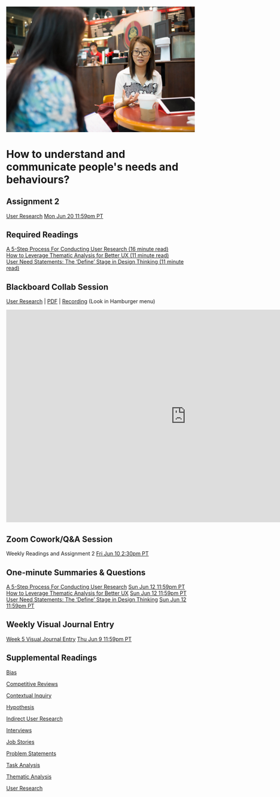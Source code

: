 ![Coffee Shop](images/13966760787_2d0975e6bc_k.jpg ':class=banner-image')

# How to understand and communicate people's needs and behaviours?

## Assignment 2
[User Research](https://canvas.sfu.ca/courses/76289/assignments/751350) <span class='badge'> [Mon Jun 20 11:59pm PT](https://www.timeanddate.com/worldclock/fixedtime.html?msg=CMPT-363+User+Research+Assignment+Due+Date&iso=20220520T2359&p1=256)</span>  

## Required Readings  
[A 5-Step Process For Conducting User Research (16 minute read)](https://www.smashingmagazine.com/2013/09/5-step-process-conducting-user-research/)  
[How to Leverage Thematic Analysis for Better UX (11 minute read)](https://www.toptal.com/designers/ux-research/thematic-analysis-for-ux)  
[User Need Statements: The ‘Define’ Stage in Design Thinking (11 minute read)](https://www.nngroup.com/articles/user-need-statements/)  

## Blackboard Collab Session
[User Research](https://docs.google.com/presentation/d/e/2PACX-1vRmxutAcMuUybB7isTjP_wHQ1wNfahjffAJrBhRrCxDZC_DTYdAdXyBemi0_35ufrmYGJzE8K_NLA5K/pub?start=false&loop=false&delayms=3000) | [PDF](https://canvas.sfu.ca/courses/76289/files/folder/Downloads/Slides%20PDFs/Mini-Lectures%20and%20Activities/Week-05) | [Recording](https://canvas.sfu.ca/courses/76289/external_tools/3544) (Look in Hamburger <i class="fa fa-bars"></i> menu)  

<div class="video-container-16by9"><iframe src="https://docs.google.com/presentation/d/e/2PACX-1vRmxutAcMuUybB7isTjP_wHQ1wNfahjffAJrBhRrCxDZC_DTYdAdXyBemi0_35ufrmYGJzE8K_NLA5K/embed?start=false&loop=false&delayms=3000" frameborder="0" width="960" height="569" allowfullscreen="true" mozallowfullscreen="true" webkitallowfullscreen="true"></iframe></div>

## Zoom Cowork/Q&A Session
Weekly Readings and Assignment 2 <span class='badge'> [Fri Jun 10 2:30pm PT](https://www.timeanddate.com/worldclock/fixedtime.html?msg=CMPT-363+Zoom+Cowork%2FQ%26A+Session&iso=20220510T1430&p1=256&am=50)</span>  

## One-minute Summaries & Questions
[A 5-Step Process For Conducting User Research](https://canvas.sfu.ca/courses/76289/assignments/751333) <span class='badge'> [Sun Jun 12 11:59pm PT](https://www.timeanddate.com/worldclock/fixedtime.html?msg=One-minute+Summaries+for+Week+5+Due+Date&iso=20220612T235900&p1=256)</span>  
[How to Leverage Thematic Analysis for Better UX](https://canvas.sfu.ca/courses/76289/assignments/751334) <span class='badge'> [Sun Jun 12 11:59pm PT](https://www.timeanddate.com/worldclock/fixedtime.html?msg=One-minute+Summaries+for+Week+5+Due+Date&iso=20220612T235900&p1=256)</span>  
[User Need Statements: The ‘Define’ Stage in Design Thinking](https://canvas.sfu.ca/courses/76289/assignments/751327) <span class='badge'> [Sun Jun 12 11:59pm PT](https://www.timeanddate.com/worldclock/fixedtime.html?msg=One-minute+Summaries+for+Week+5+Due+Date&iso=202206123T235900&p1=256)</span>  

## Weekly Visual Journal Entry
[Week 5 Visual Journal Entry](https://canvas.sfu.ca/courses/76289/assignments/751353) <span class='badge'> [Thu Jun 9 11:59pm PT](https://www.timeanddate.com/worldclock/fixedtime.html?msg=CMPT-363+Week+5+Visual+Journal+Entry+Due+Date&iso=20220609T235900)</span>  

## Supplemental Readings  

[Bias](ux-techniques-guide/01.what-is-usability-and-user-experience-design/bias.md ':include')

[Competitive Reviews](ux-techniques-guide/03.how-to-understand-and-communicate-peoples-needs-and-behaviours/competitive-reviews.md ':include')

[Contextual Inquiry](ux-techniques-guide/03.how-to-understand-and-communicate-peoples-needs-and-behaviours/contextual-inquiry.md ':include')

[Hypothesis](ux-techniques-guide/01.what-is-usability-and-user-experience-design/hypothesis.md ':include')  

[Indirect User Research](ux-techniques-guide/03.how-to-understand-and-communicate-peoples-needs-and-behaviours/user-research-indirect.md ':include')

[Interviews](ux-techniques-guide/03.how-to-understand-and-communicate-peoples-needs-and-behaviours/interviews.md ':include')

[Job Stories](ux-techniques-guide/03.how-to-understand-and-communicate-peoples-needs-and-behaviours/job-stories.md ':include')

[Problem Statements](ux-techniques-guide/01.what-is-usability-and-user-experience-design/problem-statements.md ':include')

[Task Analysis](ux-techniques-guide/03.how-to-understand-and-communicate-peoples-needs-and-behaviours/task-analysis.md ':include')

[Thematic Analysis](ux-techniques-guide/03.how-to-understand-and-communicate-peoples-needs-and-behaviours/thematic-analysis.md ':include')

[User Research](ux-techniques-guide/03.how-to-understand-and-communicate-peoples-needs-and-behaviours/user-research.md ':include')

